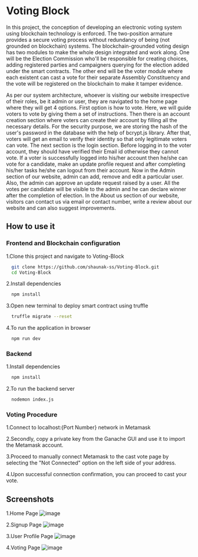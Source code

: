 
# Voting Block

In this project, the conception of developing an electronic voting system using blockchain 
technology is enforced. The two-position armature provides a secure voting process without 
redundancy of being (not grounded on blockchain) systems. The blockchain-grounded 
voting design has two modules to make the whole design integrated and work along. One 
will be the Election Commission who'll be responsible for creating choices, adding 
registered parties and campaigners querying for the election added under the smart 
contracts. The other end will be the voter module where each existent can cast a vote for 
their separate Assembly Constituency and the vote will be registered on the blockchain to 
make it tamper evidence.


As per our system architecture, whoever is visiting our website irrespective of their roles, be it admin or user, they are navigated to the home page where they will get 4 options. First 
option is how to vote. Here, we will guide voters to vote by giving them a set of instructions. Then there is an account creation section where voters can create their account 
by filling all the necessary details. For the security purpose, we are storing the hash of the user's password in the database with the help of bcrypt.js library. After that, voters will get 
an email to verify their identity so that only legitimate voters can vote. The next section is the login section. Before logging in to the voter account, they should have verified their 
Email id otherwise they cannot vote. If a voter is successfully logged into his/her account then he/she can vote for a candidate, make an update profile request and after completing 
his/her tasks he/she can logout from their account. Now in the Admin section of our website, admin can add, remove and edit a particular user. Also, the admin can approve an 
update request raised by a user. All the votes per candidate will be visible to the admin and he can declare winner after the completion of election. In the About us section of our 
website, visitors can contact us via email or contact number, write a review about our website and can also suggest improvements.




## How to use it
### Frontend and Blockchain configuration
1.Clone this project and navigate to Voting-Block

```bash
  git clone https://github.com/shaunak-ss/Voting-Block.git
  cd Voting-Block
```
2.Install dependencies 
```bash
  npm install
```
3.Open new terminal to deploy smart contract using truffle
```bash
  truffle migrate --reset 
```
4.To run the application in browser 
```bash
  npm run dev 
```
### Backend
1.Install dependencies

```bash
  npm install
```
2.To run the backend server 
```bash
  nodemon index.js
```

### Voting Procedure
1.Connect to localhost:{Port Number} network in Metamask

2.Secondly, copy a private key from the Ganache GUI and use it to import the Metamask account.

3.Proceed to manually connect Metamask to the cast vote page by selecting the "Not Connected" option on the left side of your address.

4.Upon successful connection confirmation, you can proceed to cast your vote.


## Screenshots
1.Home Page
![image](https://github.com/shaunak-ss/Voting-Block/assets/69027908/01fe6bfe-6ac5-438a-b89f-3c7cdc5bc59e)

2.Signup Page
![image](https://github.com/shaunak-ss/Voting-Block/assets/69027908/941c13c8-78a0-44f2-8f77-745db01fc0ef)

3.User Profile Page
![image](https://github.com/shaunak-ss/Voting-Block/assets/69027908/165c118d-3883-4ccf-8ca7-bb147bbb1dd1)

4.Voting Page
![image](https://github.com/shaunak-ss/Voting-Block/assets/69027908/63effef6-2e47-4e0e-87c9-bccf56f13e9d)
